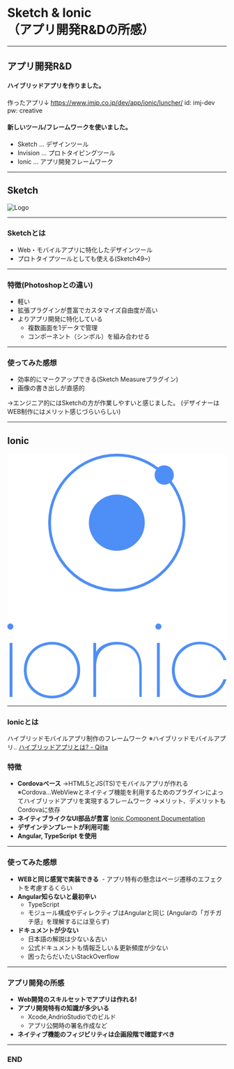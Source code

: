 # Sketch & Ionic<br>（アプリ開発R&Dの所感）

---
## アプリ開発R&D
 #### ハイブリッドアプリを作りました。
作ったアプリ↓
<https://www.imjp.co.jp/dev/app/ionic/luncher/>
id: imj-dev
pw: creative
#### 新しいツール/フレームワークを使いました。
- Sketch ... デザインツール
- Invision ... プロトタイピングツール
- Ionic ... アプリ開発フレームワーク 

---
## Sketch
![Logo](sketch_logo.png)

---
### Sketchとは
* Web・モバイルアプリに特化したデザインツール
* プロトタイプツールとしても使える(Sketch49~)

---
###  特徴(Photoshopとの違い)
- 軽い
- 拡張プラグインが豊富でカスタマイズ自由度が高い
- よりアプリ開発に特化している
  - 複数画面を1データで管理
  - コンポーネント（シンボル）を組み合わせる
---
### 使ってみた感想
 - 効率的にマークアップできる(Sketch Measureプラグイン)
- 画像の書き出しが直感的

→エンジニア的にはSketchの方が作業しやすいと感じました。 (デザイナーはWEB制作にはメリット感じづらいらしい)

---
## Ionic
![Logo](ionic_logo.png)

---
### Ionicとは
ハイブリッドモバイルアプリ制作のフレームワーク
※ハイブリッドモバイルアプリ..
[ハイブリッドアプリとは? - Qiita](https://qiita.com/soarflat/items/cf5d343c75baadb461dc)
### 特徴
* **Cordovaベース**
→HTML5とJS(TS)でモバイルアプリが作れる
※Cordova...WebViewとネイティブ機能を利用するためのプラグインによってハイブリッドアプリを実現するフレームワーク
→メリット、デメリットもCordovaに依存
* **ネイティブライクなUI部品が豊富**
[Ionic Component Documentation](https://ionicframework.com/docs/components/#overview)
* **デザインテンプレートが利用可能**
* **Angular, TypeScript を使用**

---
### 使ってみた感想
- **WEBと同じ感覚で実装できる**
  - アプリ特有の懸念はページ遷移のエフェクトを考慮するくらい
- **Angular知らないと最初辛い**
  - TypeScript
  - モジュール構成やディレクティブはAngularと同じ
(Angularの「ガチガチ感」を理解するには至らず)
- **ドキュメントが少ない**
  - 日本語の解説は少ない＆古い
  - 公式ドキュメントも情報乏しい＆更新頻度が少ない
  - 困ったらだいたいStackOverflow

---
### アプリ開発の所感
- **Web開発のスキルセットでアプリは作れる!**
- **アプリ開発特有の知識が多少いる**
  - Xcode,AndrioStudioでのビルド
  - アプリ公開時の署名作成など
- **ネイティブ機能のフィジビリティは企画段階で確認すべき**

---
### END
